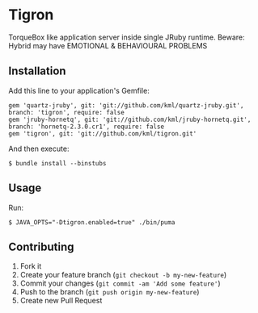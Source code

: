 # Tigron

TorqueBox like application server inside single JRuby runtime.
Beware: Hybrid may have EMOTIONAL & BEHAVIOURAL PROBLEMS

## Installation

Add this line to your application's Gemfile:

    gem 'quartz-jruby', git: 'git://github.com/kml/quartz-jruby.git', branch: 'tigron', require: false
    gem 'jruby-hornetq', git: 'git://github.com/kml/jruby-hornetq.git', branch: 'hornetq-2.3.0.cr1', require: false
    gem 'tigron', git: 'git://github.com/kml/tigron.git'

And then execute:

    $ bundle install --binstubs

## Usage

Run:

    $ JAVA_OPTS="-Dtigron.enabled=true" ./bin/puma

## Contributing

1. Fork it
2. Create your feature branch (`git checkout -b my-new-feature`)
3. Commit your changes (`git commit -am 'Add some feature'`)
4. Push to the branch (`git push origin my-new-feature`)
5. Create new Pull Request

